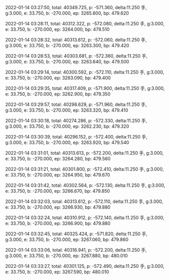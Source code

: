 2022-01-14 03:27:50, total: 40349.725, p: -571.360, delta:11.250 手, g:3.000, e: 33.750, b: -270.000, ep: 3265.600, bp: 479.620

2022-01-14 03:28:11, total: 40312.322, p: -572.080, delta:11.250 手, g:3.000, e: 33.750, b: -270.000, ep: 3264.000, bp: 479.510

2022-01-14 03:28:32, total: 40313.612, p: -572.060, delta:11.250 手, g:3.000, e: 33.750, b: -270.000, ep: 3263.300, bp: 479.420

2022-01-14 03:28:53, total: 40303.681, p: -572.360, delta:11.250 手, g:3.000, e: 33.750, b: -270.000, ep: 3263.640, bp: 479.500

2022-01-14 03:29:14, total: 40300.592, p: -572.110, delta:11.250 手, g:3.000, e: 33.750, b: -270.000, ep: 3263.090, bp: 479.400

2022-01-14 03:29:35, total: 40317.409, p: -571.900, delta:11.250 手, g:3.000, e: 33.750, b: -270.000, ep: 3262.900, bp: 479.350

2022-01-14 03:29:57, total: 40298.629, p: -571.960, delta:11.250 手, g:3.000, e: 33.750, b: -270.000, ep: 3263.320, bp: 479.410

2022-01-14 03:30:18, total: 40274.286, p: -572.330, delta:11.250 手, g:3.000, e: 33.750, b: -270.000, ep: 3262.230, bp: 479.320

2022-01-14 03:30:39, total: 40296.152, p: -572.400, delta:11.250 手, g:3.000, e: 33.750, b: -270.000, ep: 3263.920, bp: 479.540

2022-01-14 03:31:01, total: 40313.613, p: -572.200, delta:11.250 手, g:3.000, e: 33.750, b: -270.000, ep: 3264.280, bp: 479.560

2022-01-14 03:31:21, total: 40301.800, p: -572.410, delta:11.250 手, g:3.000, e: 33.750, b: -270.000, ep: 3264.950, bp: 479.670

2022-01-14 03:31:42, total: 40302.564, p: -572.130, delta:11.250 手, g:3.000, e: 33.750, b: -270.000, ep: 3266.670, bp: 479.850

2022-01-14 03:32:03, total: 40313.612, p: -572.110, delta:11.250 手, g:3.000, e: 33.750, b: -270.000, ep: 3266.930, bp: 479.880

2022-01-14 03:32:24, total: 40310.912, p: -572.140, delta:11.250 手, g:3.000, e: 33.750, b: -270.000, ep: 3266.900, bp: 479.880

2022-01-14 03:32:45, total: 40325.424, p: -571.820, delta:11.250 手, g:3.000, e: 33.750, b: -270.000, ep: 3267.060, bp: 479.860

2022-01-14 03:33:06, total: 40316.941, p: -572.200, delta:11.250 手, g:3.000, e: 33.750, b: -270.000, ep: 3267.880, bp: 480.010

2022-01-14 03:33:27, total: 40301.125, p: -572.490, delta:11.250 手, g:3.000, e: 33.750, b: -270.000, ep: 3267.590, bp: 480.010